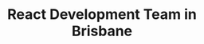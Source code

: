 ---
title: React Development Team in Brisbane
permalink: /landings/react-developer-brisbane
technology: React
location: Brisbane
---